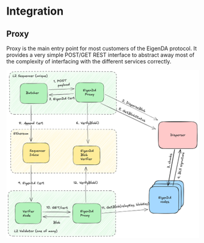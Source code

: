 # Integration

## Proxy

Proxy is the main entry point for most customers of the EigenDA protocol. It provides a very simple POST/GET REST interface to abstract away most of the complexity of interfacing with the different services correctly.

![Proxy](./assets/rollup-proxy-da-integration.png)
